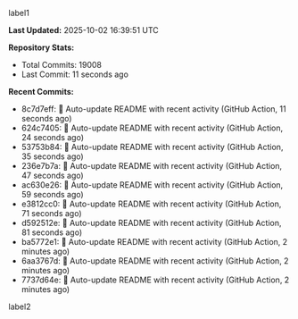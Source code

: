 
label1 
<!-- ACTIVITY_START -->
**Last Updated:** 2025-10-02 16:39:51 UTC

**Repository Stats:**
- Total Commits: 19008
- Last Commit: 11 seconds ago

**Recent Commits:**
- 8c7d7eff: 🤖 Auto-update README with recent activity (GitHub Action, 11 seconds ago)
- 624c7405: 🤖 Auto-update README with recent activity (GitHub Action, 24 seconds ago)
- 53753b84: 🤖 Auto-update README with recent activity (GitHub Action, 35 seconds ago)
- 236e7b7a: 🤖 Auto-update README with recent activity (GitHub Action, 47 seconds ago)
- ac630e26: 🤖 Auto-update README with recent activity (GitHub Action, 59 seconds ago)
- e3812cc0: 🤖 Auto-update README with recent activity (GitHub Action, 71 seconds ago)
- d592512e: 🤖 Auto-update README with recent activity (GitHub Action, 81 seconds ago)
- ba5772e1: 🤖 Auto-update README with recent activity (GitHub Action, 2 minutes ago)
- 6aa3767d: 🤖 Auto-update README with recent activity (GitHub Action, 2 minutes ago)
- 7737d64e: 🤖 Auto-update README with recent activity (GitHub Action, 2 minutes ago)
<!-- ACTIVITY_END -->

label2
